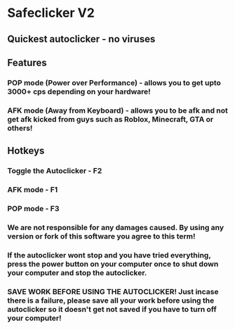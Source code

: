 # Safeclicker V2
## Quickest autoclicker - no viruses

## Features
### POP mode (Power over Performance) - allows you to get upto 3000+ cps depending on your hardware!
### AFK mode (Away from Keyboard) - allows you to be afk and not get afk kicked from guys such as Roblox, Minecraft, GTA or others!

## Hotkeys
### Toggle the Autoclicker - F2
### AFK mode - F1
### POP mode - F3



### We are not responsible for any damages caused. By using any version or fork of this software you agree to this term!
### If the autoclicker wont stop and you have tried everything, press the power button on your computer once to shut down your computer and stop the autoclicker.
### SAVE WORK BEFORE USING THE AUTOCLICKER! Just incase there is a failure, please save all your work before using the autoclicker so it doesn't get not saved if you have to turn off your computer!
